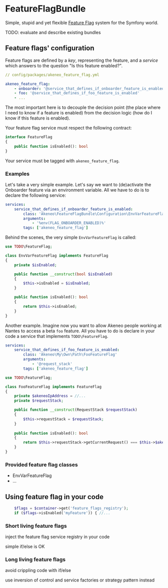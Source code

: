 # FeatureFlagBundle

Simple, stupid and yet flexible [Feature Flag](https://www.martinfowler.com/articles/feature-toggles.html) system for the Symfony world.

TODO: evaluate and describe existing bundles

## Feature flags' configuration

Feature flags are defined by a _key_, representing the feature, and a _service_ which answers to the question "Is this feature enabled?". 

```yaml
// config/packages/akeneo_feature_flag.yml

akeneo_feature_flag:
    - onboarder: '@service_that_defines_if_onboarder_feature_is_enabled'
    - foo: '@service_that_defines_if_foo_feature_is_enabled'
    - ...
```

The most important here is to decouple the decision point (the place where I need to know if a feature is enabled) from the decision logic (how do I know if this feature is enabled). 

Your feature flag service must respect the following contract:

```php
interface FeatureFlag
{
    public function isEnabled(): bool
}    
```

Your service must be tagged with `akeneo_feature_flag`.

### Examples

Let's take a very simple example. Let's say we want to (de)activate the Onboarder feature via an environment variable. All we have to do is to declare the following service:

```yaml
services:
    service_that_defines_if_onboarder_feature_is_enabled:
        class: 'Akeneo\FeatureFlagBundle\Configuration\EnvVarFeatureFlag'
        arguments:
            - '%env(FLAG_ONBOARDER_ENABLED)%'
        tags: ['akeneo_feature_flag']
```

Behind the scenes, the very simple `EnvVarFeatureFlag` is called:

```php
use TODO\FeatureFlag;

class EnvVarFeatureFlag implements FeatureFlag
{
    private $isEnabled;

    public function __construct(bool $isEnabled)
    {
        $this->isEnabled = $isEnabled;
    }

    public function isEnabled(): bool
    {
        return $this->isEnabled;
    }
}
``` 

Another example. Imagine now you want to allow Akeneo people working at Nantes to access a beta `foo` feature. All you have to do is declare in your code a service that implements `TODO\FeatureFlag`.

```yaml
services:
    service_that_defines_if_foo_feature_is_enabled:
        class: 'Akeneo\My\Own\Path\FooFeatureFlag'
        arguments:
            - '@request_stack'
        tags: ['akeneo_feature_flag']
``` 

```php
use TODO\FeatureFlag;

class FooFeatureFlag implements FeatureFlag
{
    private $akeneoIpAddress = //...
    private $requestStack;

    public function __construct(RequestStack $requestStack)
    {
        $this->requestStack = $requestStack;
    }
    
    public function isEnabled(): bool
    {
        return $this->requestStack->getCurrentRequest() === $this->$akeneoIpAddress; 
    }
}

```

### Provided feature flag classes

- EnvVarFeatureFlag
- ...

## Using feature flag in your code

```php
    $flags = $container->get('feature_flags_registry');
    if ($flags->isEnabled('myFeature')) { //...
```

### Short living feature flags

inject the feature flag service registry in your code

simple if/else is OK

### Long living feature flags

avoid crippling code with if/else

use inversion of control and service factories or strategy pattern instead
